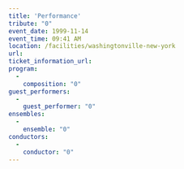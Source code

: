 ```yaml
---
title: 'Performance'
tribute: "0"
event_date: 1999-11-14
event_time: 09:41 AM
location: /facilities/washingtonville-new-york
url: 
ticket_information_url: 
program: 
  -
    composition: "0"
guest_performers: 
  -
    guest_performer: "0"
ensembles: 
  -
    ensemble: "0"
conductors: 
  -
    conductor: "0"
---
```

